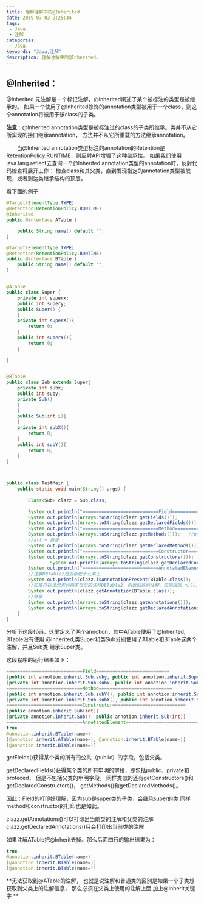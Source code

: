 ```yaml
---
title: 理解注解中的@Inherited
date: 2019-07-03 9:25:34
tags: 
 - Java
 - 注解
categories: 
 - Java
keywords: "Java,注解"
description: 理解注解中的@Inherited。
---
```

## @Inherited： 
   @Inherited 元注解是一个标记注解，@Inherited阐述了某个被标注的类型是被继承的。 
如果一个使用了@Inherited修饰的annotation类型被用于一个class，则这个annotation将被用于该class的子类。 

**注意**：@Inherited annotation类型是被标注过的class的子类所继承。类并不从它所实现的接口继承annotation， 方法并不从它所重载的方法继承annotation。 

　　当@Inherited annotation类型标注的annotation的Retention是RetentionPolicy.RUNTIME，则反射API增强了这种继承性。 如果我们使用java.lang.reflect去查询一个@Inherited annotation类型的annotation时，反射代码检查将展开工作： 检查class和其父类，直到发现指定的annotation类型被发现，或者到达类继承结构的顶层。 

看下面的例子： 
```java
@Target(ElementType.TYPE)
@Retention(RetentionPolicy.RUNTIME)
@Inherited
public @interface ATable {

	public String name() default "";
}

@Target(ElementType.TYPE)
@Retention(RetentionPolicy.RUNTIME)
public @interface BTable {
	public String name() default "";
}


@ATable
public class Super {
	private int superx;
	public int supery;
	public Super() {
	}
    private int superX(){  
        return 0;  
    }  
    public int superY(){  
        return 0;  
    }  
    
}


@BTable
public class Sub extends Super{
	private int subx;
	public int suby;
	private Sub()
	{  
	}  
    public Sub(int i){  
    }  
    private int subX(){  
        return 0;  
    }  
    public int subY(){  
        return 0;  
    }  
}



public class TestMain {
	public static void main(String[] args) {
		
		Class<Sub> clazz = Sub.class;
	    
		System.out.println("============================Field===========================");  
		System.out.println(Arrays.toString(clazz.getFields()));
        System.out.println(Arrays.toString(clazz.getDeclaredFields()));  //all + 自身  
        System.out.println("============================Method===========================");
        System.out.println(Arrays.toString(clazz.getMethods()));   //public + 继承  
        //all + 自身  
        System.out.println(Arrays.toString(clazz.getDeclaredMethods()));
        System.out.println("============================Constructor===========================");  
        System.out.println(Arrays.toString(clazz.getConstructors()));  
                System.out.println(Arrays.toString(clazz.getDeclaredConstructors()));  
        System.out.println("============================AnnotatedElement===========================");  
        //注解DBTable2是否存在于元素上  
        System.out.println(clazz.isAnnotationPresent(BTable.class));  
        //如果存在该元素的指定类型的注释DBTable2，则返回这些注释，否则返回 null。  
        System.out.println(clazz.getAnnotation(BTable.class));  
        //继承  
        System.out.println(Arrays.toString(clazz.getAnnotations()));  
        System.out.println(Arrays.toString(clazz.getDeclaredAnnotations()));  ////自身  
	}
}
```

分析下这段代码，这里定义了两个annotion，其中ATable使用了@Inherited, BTable没有使用  @Inherited,类Super和类Sub分别使用了ATable和BTable这两个注解，并且Sub类 继承Super类。 

这段程序的运行结果如下： 
```java
============================Field===========================
[public int annotion.inherit.Sub.suby, public int annotion.inherit.Super.supery]
[private int annotion.inherit.Sub.subx, public int annotion.inherit.Sub.suby]
============================Method===========================
[public int annotion.inherit.Sub.subY(), public int annotion.inherit.Super.superY(), public final void java.lang.Object.wait() throws java.lang.InterruptedException, public final void java.lang.Object.wait(long,int) throws java.lang.InterruptedException, public final native void java.lang.Object.wait(long) throws java.lang.InterruptedException, public boolean java.lang.Object.equals(java.lang.Object), public java.lang.String java.lang.Object.toString(), public native int java.lang.Object.hashCode(), public final native java.lang.Class java.lang.Object.getClass(), public final native void java.lang.Object.notify(), public final native void java.lang.Object.notifyAll()]
[private int annotion.inherit.Sub.subX(), public int annotion.inherit.Sub.subY()]
============================Constructor===========================
[public annotion.inherit.Sub(int)]
[private annotion.inherit.Sub(), public annotion.inherit.Sub(int)]
============================AnnotatedElement===========================
true
@annotion.inherit.BTable(name=)
[@annotion.inherit.ATable(name=), @annotion.inherit.BTable(name=)]
[@annotion.inherit.BTable(name=)]
```

getFields()获得某个类的所有的公共（public）的字段，包括父类。 

getDeclaredFields()获得某个类的所有申明的字段，即包括public、private和proteced， 
但是不包括父类的申明字段。 同样类似的还有getConstructors()和getDeclaredConstructors()， getMethods()和getDeclaredMethods()。 

因此：Field的打印好理解，因为sub是super类的子类，会继承super的类 
同样method和constructor的打印也是如此。 

clazz.getAnnotations()可以打印出当前类的注解和父类的注解 
clazz.getDeclaredAnnotations()只会打印出当前类的注解 

如果注解ATable把@Inherit去掉。那么后面四行的输出结果为： 
```java
true
@annotion.inherit.BTable(name=)
[@annotion.inherit.BTable(name=)]
[@annotion.inherit.BTable(name=)]
```

**无法获取到@ATable的注解， 也就是说注解和普通类的区别是如果一个子类想获取到父类上的注解信息， 那么必须在父类上使用的注解上面 加上@Inherit关键字 **
